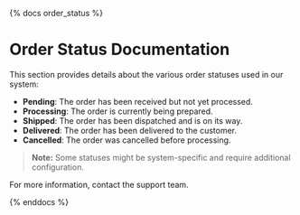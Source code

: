 {% docs order_status %}

# Order Status Documentation

This section provides details about the various order statuses used in our system:

- **Pending**: The order has been received but not yet processed.
- **Processing**: The order is currently being prepared.
- **Shipped**: The order has been dispatched and is on its way.
- **Delivered**: The order has been delivered to the customer.
- **Cancelled**: The order was cancelled before processing.

> **Note:** Some statuses might be system-specific and require additional configuration.

For more information, contact the support team.

{% enddocs %}
